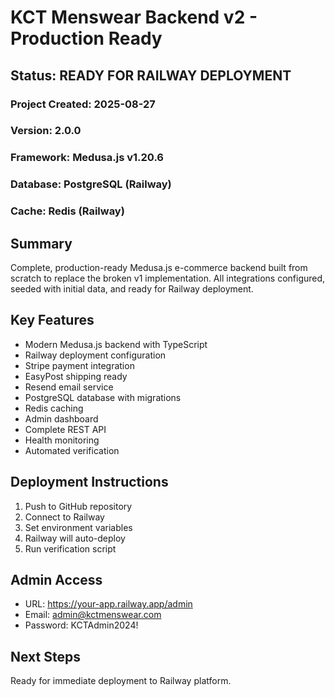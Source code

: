 # KCT Menswear Backend v2 - Production Ready

## Status: READY FOR RAILWAY DEPLOYMENT

### Project Created: 2025-08-27
### Version: 2.0.0
### Framework: Medusa.js v1.20.6
### Database: PostgreSQL (Railway)
### Cache: Redis (Railway)

## Summary
Complete, production-ready Medusa.js e-commerce backend built from scratch to replace the broken v1 implementation. All integrations configured, seeded with initial data, and ready for Railway deployment.

## Key Features
- Modern Medusa.js backend with TypeScript
- Railway deployment configuration
- Stripe payment integration
- EasyPost shipping ready
- Resend email service
- PostgreSQL database with migrations
- Redis caching
- Admin dashboard
- Complete REST API
- Health monitoring
- Automated verification

## Deployment Instructions
1. Push to GitHub repository
2. Connect to Railway
3. Set environment variables
4. Railway will auto-deploy
5. Run verification script

## Admin Access
- URL: https://your-app.railway.app/admin
- Email: admin@kctmenswear.com
- Password: KCTAdmin2024!

## Next Steps
Ready for immediate deployment to Railway platform.

